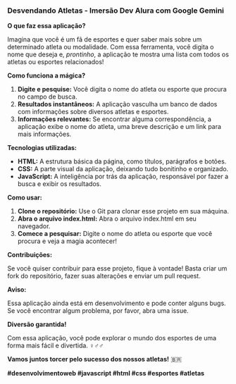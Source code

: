 ### **Desvendando Atletas - Imersão Dev Alura com Google Gemini** 

**O que faz essa aplicação?**

Imagina que você é um fã de esportes e quer saber mais sobre um determinado atleta ou modalidade. Com essa ferramenta, você digita o nome que deseja e, *prontinho*, a aplicação te mostra uma lista com todos os atletas ou esportes relacionados! 

**Como funciona a mágica?**

1. **Digite e pesquise:** Você digita o nome do atleta ou esporte que procura no campo de busca.
2. **Resultados instantâneos:** A aplicação vasculha um banco de dados com informações sobre diversos atletas e esportes.
3. **Informações relevantes:** Se encontrar alguma correspondência, a aplicação exibe o nome do atleta, uma breve descrição e um link para mais informações.

**Tecnologias utilizadas:**

* **HTML:** A estrutura básica da página, como títulos, parágrafos e botões.
* **CSS:** A parte visual da aplicação, deixando tudo bonitinho e organizado.
* **JavaScript:** A inteligência por trás da aplicação, responsável por fazer a busca e exibir os resultados.

**Como usar:**

1. **Clone o repositório:** Use o Git para clonar esse projeto em sua máquina.
2. **Abra o arquivo index.html:** Abra o arquivo index.html em seu navegador.
3. **Comece a pesquisar:** Digite o nome do atleta ou esporte que você procura e veja a magia acontecer!

**Contribuições:**

Se você quiser contribuir para esse projeto, fique à vontade! Basta criar um fork do repositório, fazer suas alterações e enviar um pull request. 

**Aviso:**

Essa aplicação ainda está em desenvolvimento e pode conter alguns bugs. Se você encontrar algum problema, por favor, abra uma issue. 

**Diversão garantida!**

Com essa aplicação, você pode explorar o mundo dos esportes de uma forma mais fácil e divertida. ‍♀️‍♂️‍♂️

**Vamos juntos torcer pelo sucesso dos nossos atletas!** 🇧🇷

**#desenvolvimentoweb #javascript #html #css #esportes #atletas**
